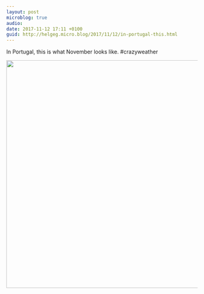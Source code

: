 ```yaml
---
layout: post
microblog: true
audio: 
date: 2017-11-12 17:11 +0100
guid: http://helgeg.micro.blog/2017/11/12/in-portugal-this.html
---
```

In Portugal, this is what November looks like.  #crazyweather

<img src="http://helgeg.micro.blog/uploads/2018/00bc13398d.jpg" width="600" height="600" />
